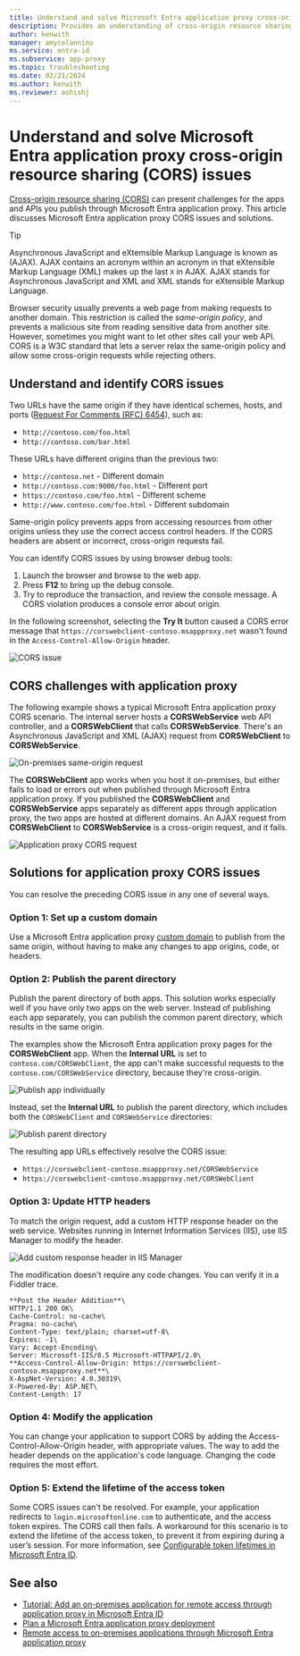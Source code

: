 ```yaml
---
title: Understand and solve Microsoft Entra application proxy cross-origin resource sharing (CORS) issues.
description: Provides an understanding of cross-origin resource sharing (CORS) in Microsoft Entra application proxy. Learn how to identify and solve CORS issues.
author: kenwith
manager: amycolannino
ms.service: entra-id
ms.subservice: app-proxy
ms.topic: troubleshooting
ms.date: 02/21/2024
ms.author: kenwith
ms.reviewer: ashishj
---
```


# Understand and solve Microsoft Entra application proxy cross-origin resource sharing (CORS) issues

[Cross-origin resource sharing (CORS)](https://www.w3.org/TR/cors/) can present challenges for the apps and APIs you publish through Microsoft Entra application proxy. This article discusses Microsoft Entra application proxy CORS issues and solutions.

> [!TIP]
> Asynchronous JavaScript and eXtemsible Markup Language is known as (AJAX). AJAX contains an acronym within an acronym in that eXtensible Markup Language (XML) makes up the last `X` in AJAX. AJAX stands for Asynchronous JavaScript and XML and XML stands for eXtensible Markup Language.

Browser security usually prevents a web page from making requests to another domain. This restriction is called the *same-origin policy*, and prevents a malicious site from reading sensitive data from another site. However, sometimes you might want to let other sites call your web API. CORS is a W3C standard that lets a server relax the same-origin policy and allow some cross-origin requests while rejecting others.

## Understand and identify CORS issues

Two URLs have the same origin if they have identical schemes, hosts, and ports ([Request For Comments (RFC) 6454](https://tools.ietf.org/html/rfc6454)), such as:

-   `http://contoso.com/foo.html`
-   `http://contoso.com/bar.html`

These URLs have different origins than the previous two:

-   `http://contoso.net` - Different domain
-   `http://contoso.com:9000/foo.html` - Different port
-   `https://contoso.com/foo.html` - Different scheme
-   `http://www.contoso.com/foo.html` - Different subdomain

Same-origin policy prevents apps from accessing resources from other origins unless they use the correct access control headers. If the CORS headers are absent or incorrect, cross-origin requests fail. 

You can identify CORS issues by using browser debug tools:

1. Launch the browser and browse to the web app.
1. Press **F12** to bring up the debug console.
1. Try to reproduce the transaction, and review the console message. A CORS violation produces a console error about origin.

In the following screenshot, selecting the **Try It** button caused a CORS error message that `https://corswebclient-contoso.msappproxy.net` wasn't found in the `Access-Control-Allow-Origin` header.

![CORS issue](./media/application-proxy-understand-cors-issues/image3.png)

## CORS challenges with application proxy

The following example shows a typical Microsoft Entra application proxy CORS scenario. The internal server hosts a **CORSWebService** web API controller, and a **CORSWebClient** that calls **CORSWebService**. There's an Asynchronous JavaScript and XML (AJAX) request from **CORSWebClient** to **CORSWebService**.

![On-premises same-origin request](./media/application-proxy-understand-cors-issues/image1.png)

The **CORSWebClient** app works when you host it on-premises, but either fails to load or errors out when published through Microsoft Entra application proxy. If you published the **CORSWebClient** and **CORSWebService** apps separately as different apps through application proxy, the two apps are hosted at different domains. An AJAX request from **CORSWebClient** to **CORSWebService** is a cross-origin request, and it fails.

![Application proxy CORS request](./media/application-proxy-understand-cors-issues/image2.png)

## Solutions for application proxy CORS issues

You can resolve the preceding CORS issue in any one of several ways.

### Option 1: Set up a custom domain

Use a Microsoft Entra application proxy [custom domain](how-to-configure-custom-domain.md) to publish from the same origin, without having to make any changes to app origins, code, or headers. 

### Option 2: Publish the parent directory

Publish the parent directory of both apps. This solution works especially well if you have only two apps on the web server. Instead of publishing each app separately, you can publish the common parent directory, which results in the same origin.

The examples show the Microsoft Entra application proxy pages for the **CORSWebClient** app. When the **Internal URL** is set to `contoso.com/CORSWebClient`, the app can't make successful requests to the `contoso.com/CORSWebService` directory, because they're cross-origin. 

![Publish app individually](./media/application-proxy-understand-cors-issues/image4.png)

Instead, set the **Internal URL** to publish the parent directory, which includes both the `CORSWebClient` and `CORSWebService` directories:

![Publish parent directory](./media/application-proxy-understand-cors-issues/image5.png)

The resulting app URLs effectively resolve the CORS issue:

- `https://corswebclient-contoso.msappproxy.net/CORSWebService`
- `https://corswebclient-contoso.msappproxy.net/CORSWebClient`

### Option 3: Update HTTP headers

To match the origin request, add a custom HTTP response header on the web service. Websites running in Internet Information Services (IIS), use IIS Manager to modify the header.

![Add custom response header in IIS Manager](./media/application-proxy-understand-cors-issues/image6.png)

The modification doesn't require any code changes. You can verify it in a Fiddler trace.

```
**Post the Header Addition**\
HTTP/1.1 200 OK\
Cache-Control: no-cache\
Pragma: no-cache\
Content-Type: text/plain; charset=utf-8\
Expires: -1\
Vary: Accept-Encoding\
Server: Microsoft-IIS/8.5 Microsoft-HTTPAPI/2.0\
**Access-Control-Allow-Origin: https://corswebclient-contoso.msappproxy.net**\
X-AspNet-Version: 4.0.30319\
X-Powered-By: ASP.NET\
Content-Length: 17
```

### Option 4: Modify the application

You can change your application to support CORS by adding the Access-Control-Allow-Origin header, with appropriate values. The way to add the header depends on the application's code language. Changing the code requires the most effort.

### Option 5: Extend the lifetime of the access token

Some CORS issues can't be resolved. For example, your application redirects to `login.microsoftonline.com` to authenticate, and the access token expires. The CORS call then fails. A workaround for this scenario is to extend the lifetime of the access token, to prevent it from expiring during a user’s session. For more information, see [Configurable token lifetimes in Microsoft Entra ID](~/identity-platform/configurable-token-lifetimes.md).

## See also
- [Tutorial: Add an on-premises application for remote access through application proxy in Microsoft Entra ID](~/identity/app-proxy/application-proxy-add-on-premises-application.md) 
- [Plan a Microsoft Entra application proxy deployment](conceptual-deployment-plan.md) 
- [Remote access to on-premises applications through Microsoft Entra application proxy](overview-what-is-app-proxy.md)
